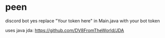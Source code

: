 # peen
discord bot
yes
replace "Your token here" in Main.java with your bot token

uses java jda: https://github.com/DV8FromTheWorld/JDA 
